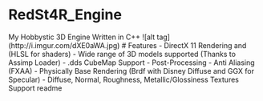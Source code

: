 # RedSt4R_Engine
<snippet>
  <content>
My Hobbystic 3D Engine Written in C++ 
![alt tag](http://i.imgur.com/dXE0aWA.jpg)
# Features
- DirectX 11 Rendering and (HLSL for shaders)
- Wide range of 3D models supported (Thanks to Assimp Loader)
- .dds CubeMap Support
- Post-Processing
- Anti Aliasing (FXAA)
- Physically Base Rendering (Brdf with Disney Diffuse and GGX for Specular)
- Diffuse, Normal, Roughness, Metallic/Glossiness Textures Support
</content>
  <tabTrigger>readme</tabTrigger>
</snippet>

